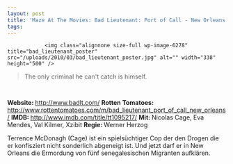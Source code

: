```yaml
---
layout: post
title: 'Maze At The Movies: Bad Lieutenant: Port of Call - New Orleans'
tags:
---
```



                <img class="alignnone size-full wp-image-6278" title="bad_lieutenant_poster" src="/uploads/2010/03/bad_lieutenant_poster.jpg" alt="" width="338" height="500" />
<blockquote>The only criminal he can't catch is himself.</blockquote>
<img class="alignnone size-full wp-image-5898" title="movie_review_4stars" src="/uploads/2010/02/movie_review_4stars.png" alt="" width="75" height="15" />
<p><strong> Website: </strong><a href="http://www.badlt.com/"><a href="http://www.badlt.com/">http://www.badlt.com/</a></a>
<strong>Rotten Tomatoes: </strong><a href="http://www.rottentomatoes.com/m/bad_lieutenant_port_of_call_new_orleans/"><a href="http://www.rottentomatoes.com/m/bad_lieutenant_port_of_call_new_orleans/">http://www.rottentomatoes.com/m/bad_lieutenant_port_of_call_new_orleans/</a></a>
<strong>IMDB: </strong><a href="http://www.imdb.com/title/tt1095217/"><a href="http://www.imdb.com/title/tt1095217/">http://www.imdb.com/title/tt1095217/</a></a>
<strong>Mit: </strong>Nicolas Cage, Eva Mendes, Val Kilmer, Xzibit
<strong>Regie: </strong>Werner Herzog</p>
<p>Terrence McDonagh (Cage) ist ein spielsüchtiger Cop der den Drogen die er konfisziert nicht sonderlich abgeneigt ist. Und jetzt darf er in New Orleans die Ermordung von fünf senegalesischen Migranten aufklären.</p>
